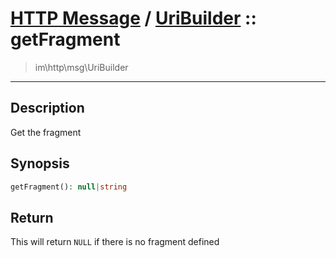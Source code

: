# [HTTP Message](http.md) / [UriBuilder](http-UriBuilder.md) :: getFragment
 > im\http\msg\UriBuilder
____

## Description
Get the fragment

## Synopsis
```php
getFragment(): null|string
```

## Return
This will return `NULL` if there is no fragment defined
